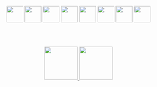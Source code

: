 <p align="center">
  <img src="https://github.com/user-attachments/assets/43c970e3-8b76-4f2b-bcfc-25fd9918f00b" height="auto" width="45">
  <img src="https://github.com/user-attachments/assets/103126a0-c731-465c-b1d3-c2be9e91b4aa" height="auto" width="45">
  <img src="https://github.com/ImanMontajabi/ImanMontajabi/assets/52942515/bededbca-725f-4bf7-9749-1a07d887ca07" height="auto" width="45">
  <img src="https://github.com/ImanMontajabi/ImanMontajabi/assets/52942515/16a9db45-a8eb-4ae3-aec2-335c288cbc0d" height="auto" width="45">
  <img src="https://github.com/user-attachments/assets/838d486b-bdd1-40d0-9643-79cb741c58af" height="auto" width="45">
  <img src="https://github.com/user-attachments/assets/76016052-b002-4c5d-89e2-0d12a9d66a4c" height="auto" width="45">  
  <img src="https://github.com/user-attachments/assets/a72da488-d89f-4e40-820b-740fcbec1f71" height="auto" width="45">
  <img src="https://github.com/user-attachments/assets/697af594-6c74-4a6a-bbe1-56b59ec709ec" height="auto" width="45">
</p>

</br>


</br>

<p align="center">
<a href="https://github.com/ImanMontajabi">
  <img height="90em" src="https://github-readme-stats-eight-theta.vercel.app/api?username=ImanMontajabi&show_icons=true&theme=algolia&include_all_commits=true&count_private=true"/>
  <img height="90em" src="https://github-readme-stats-eight-theta.vercel.app/api/top-langs/?username=ImanMontajabi&layout=compact&langs_count=8&theme=algolia"/>
</a>
</p>

